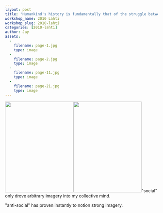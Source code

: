 ```yaml
---
layout: post
title: "Humankind's history is fundamentally that of the struggle between social classes"
workshop_name: 2010 Lahti
workshop_slug: 2010-lahti
categories: [2010-lahti]
author: Jay 
assets:
  -
    filename: page-1.jpg
    type: image
  -
    filename: page-2.jpg
    type: image
  -
    filename: page-11.jpg
    type: image
  -
    filename: page-21.jpg
    type: image
---
```

<img class="alignright size-medium wp-image-170" title="page 2" src="http://workshops.nodebox.net/2010/wp-content/uploads/page-21-225x300.jpg" alt="" width="225" height="300" /><a href="http://workshops.nodebox.net/2010/wp-content/uploads/page-11.jpg"><img class="alignright size-medium wp-image-169" title="page 1" src="http://workshops.nodebox.net/2010/wp-content/uploads/page-11-225x300.jpg" alt="" width="225" height="300" /></a>"social" only drove arbitrary imagery into my collective mind.

"anti-social" has proven instantly to notion strong imagery.
